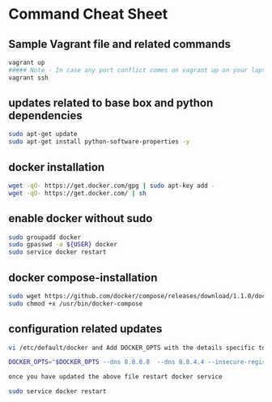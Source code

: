 # Command Cheat Sheet 

## Sample Vagrant file and related commands
```bash
vagrant up  
##### Note - In case any port conflict comes on vagrant up on your laptop, update the host port with any of the available port.
vagrant ssh
``` 

## updates related to base box and python dependencies
```bash
sudo apt-get update
sudo apt-get install python-software-properties -y
```
## docker installation
```bash
wget -qO- https://get.docker.com/gpg | sudo apt-key add -
wget -qO- https://get.docker.com/ | sh
```
## enable docker without sudo 
```bash
sudo groupadd docker
sudo gpasswd -a ${USER} docker
sudo service docker restart
```
## docker compose-installation
```bash
sudo wget https://github.com/docker/compose/releases/download/1.1.0/docker-compose-Linux-x86_64 -O /usr/bin/docker-compose
sudo chmod +x /usr/bin/docker-compose
```
## configuration related updates
```bash
vi /etc/default/docker and Add DOCKER_OPTS with the details specific to your private docker registry

DOCKER_OPTS="$DOCKER_OPTS --dns 8.8.8.8  --dns 8.8.4.4 --insecure-registry 10.145.10.169:5000 --insecure-registry ctocacheserver.wipro.com:8000"

once you have updated the above file restart docker service

sudo service docker restart
```


